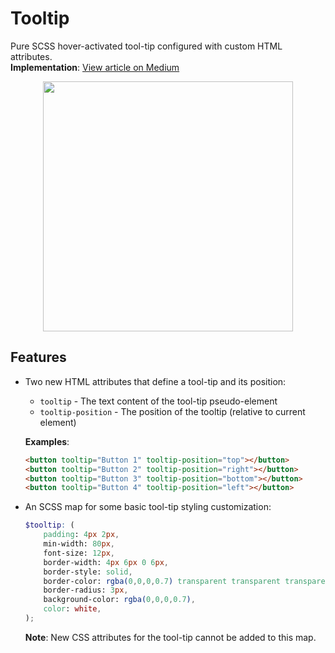 # Tooltip

Pure SCSS hover-activated tool-tip configured with custom HTML attributes.<br>**Implementation**: [View article on Medium](https://medium.freecodecamp.org/a-step-by-step-guide-to-making-pure-css-tooltips-3d5a3e237346)

<p align="center"><img width="400px" src="https://i.ibb.co/hm5nc0J/tooltips.png"></p>

## Features

- Two new HTML attributes that define a tool-tip and its position:

  - `tooltip` - The text content of the tool-tip pseudo-element
  - `tooltip-position` - The position of the tooltip (relative to current element)

  **Examples**:

  ```html
  <button tooltip="Button 1" tooltip-position="top"></button>
  <button tooltip="Button 2" tooltip-position="right"></button>
  <button tooltip="Button 3" tooltip-position="bottom"></button>
  <button tooltip="Button 4" tooltip-position="left"></button>
  ```

- An SCSS map for some basic tool-tip styling customization:

  ```scss
  $tooltip: (
      padding: 4px 2px,
      min-width: 80px,
      font-size: 12px,
      border-width: 4px 6px 0 6px,
      border-style: solid,
      border-color: rgba(0,0,0,0.7) transparent transparent transparent,
      border-radius: 3px,
      background-color: rgba(0,0,0,0.7),
      color: white,
  );
  ```

  **Note**: New CSS attributes for the tool-tip cannot be added to this map.